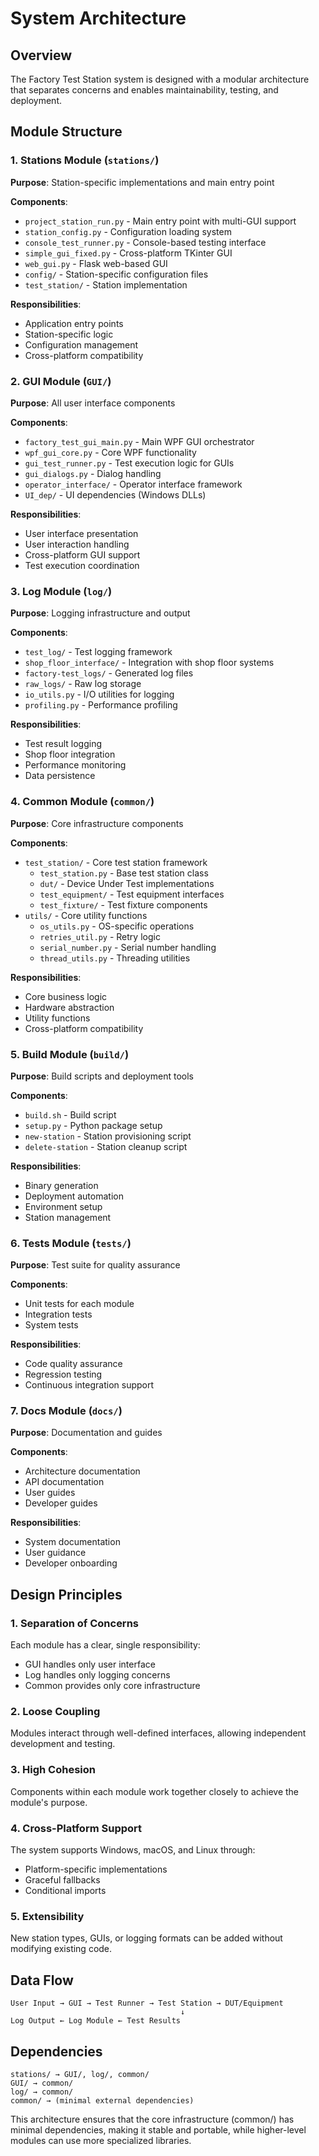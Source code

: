 # System Architecture

## Overview

The Factory Test Station system is designed with a modular architecture that separates concerns and enables maintainability, testing, and deployment.

## Module Structure

### 1. Stations Module (`stations/`)

**Purpose**: Station-specific implementations and main entry point

**Components**:
- `project_station_run.py` - Main entry point with multi-GUI support
- `station_config.py` - Configuration loading system
- `console_test_runner.py` - Console-based testing interface
- `simple_gui_fixed.py` - Cross-platform TKinter GUI
- `web_gui.py` - Flask web-based GUI
- `config/` - Station-specific configuration files
- `test_station/` - Station implementation

**Responsibilities**:
- Application entry points
- Station-specific logic
- Configuration management
- Cross-platform compatibility

### 2. GUI Module (`GUI/`)

**Purpose**: All user interface components

**Components**:
- `factory_test_gui_main.py` - Main WPF GUI orchestrator
- `wpf_gui_core.py` - Core WPF functionality
- `gui_test_runner.py` - Test execution logic for GUIs
- `gui_dialogs.py` - Dialog handling
- `operator_interface/` - Operator interface framework
- `UI_dep/` - UI dependencies (Windows DLLs)

**Responsibilities**:
- User interface presentation
- User interaction handling
- Cross-platform GUI support
- Test execution coordination

### 3. Log Module (`log/`)

**Purpose**: Logging infrastructure and output

**Components**:
- `test_log/` - Test logging framework
- `shop_floor_interface/` - Integration with shop floor systems
- `factory-test_logs/` - Generated log files
- `raw_logs/` - Raw log storage
- `io_utils.py` - I/O utilities for logging
- `profiling.py` - Performance profiling

**Responsibilities**:
- Test result logging
- Shop floor integration
- Performance monitoring
- Data persistence

### 4. Common Module (`common/`)

**Purpose**: Core infrastructure components

**Components**:
- `test_station/` - Core test station framework
  - `test_station.py` - Base test station class
  - `dut/` - Device Under Test implementations
  - `test_equipment/` - Test equipment interfaces
  - `test_fixture/` - Test fixture components
- `utils/` - Core utility functions
  - `os_utils.py` - OS-specific operations
  - `retries_util.py` - Retry logic
  - `serial_number.py` - Serial number handling
  - `thread_utils.py` - Threading utilities

**Responsibilities**:
- Core business logic
- Hardware abstraction
- Utility functions
- Cross-platform compatibility

### 5. Build Module (`build/`)

**Purpose**: Build scripts and deployment tools

**Components**:
- `build.sh` - Build script
- `setup.py` - Python package setup
- `new-station` - Station provisioning script
- `delete-station` - Station cleanup script

**Responsibilities**:
- Binary generation
- Deployment automation
- Environment setup
- Station management

### 6. Tests Module (`tests/`)

**Purpose**: Test suite for quality assurance

**Components**:
- Unit tests for each module
- Integration tests
- System tests

**Responsibilities**:
- Code quality assurance
- Regression testing
- Continuous integration support

### 7. Docs Module (`docs/`)

**Purpose**: Documentation and guides

**Components**:
- Architecture documentation
- API documentation  
- User guides
- Developer guides

**Responsibilities**:
- System documentation
- User guidance
- Developer onboarding

## Design Principles

### 1. Separation of Concerns
Each module has a clear, single responsibility:
- GUI handles only user interface
- Log handles only logging concerns
- Common provides only core infrastructure

### 2. Loose Coupling
Modules interact through well-defined interfaces, allowing independent development and testing.

### 3. High Cohesion
Components within each module work together closely to achieve the module's purpose.

### 4. Cross-Platform Support
The system supports Windows, macOS, and Linux through:
- Platform-specific implementations
- Graceful fallbacks
- Conditional imports

### 5. Extensibility
New station types, GUIs, or logging formats can be added without modifying existing code.

## Data Flow

```
User Input → GUI → Test Runner → Test Station → DUT/Equipment
                                      ↓
Log Output ← Log Module ← Test Results
```

## Dependencies

```
stations/ → GUI/, log/, common/
GUI/ → common/
log/ → common/
common/ → (minimal external dependencies)
```

This architecture ensures that the core infrastructure (common/) has minimal dependencies, making it stable and portable, while higher-level modules can use more specialized libraries.